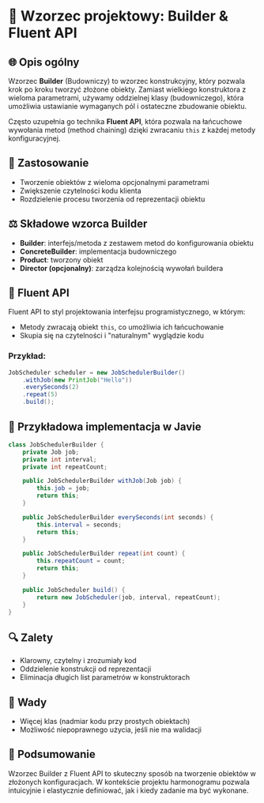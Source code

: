 # 📏 Wzorzec projektowy: Builder & Fluent API

## 🌐 Opis ogólny

Wzorzec **Builder** (Budowniczy) to wzorzec konstrukcyjny, który pozwala krok po kroku tworzyć złożone obiekty. Zamiast wielkiego konstruktora z wieloma parametrami, używamy oddzielnej klasy (budowniczego), która umożliwia ustawianie wymaganych pól i ostateczne zbudowanie obiektu.

Często uzupełnia go technika **Fluent API**, która pozwala na łańcuchowe wywołania metod (method chaining) dzięki zwracaniu `this` z każdej metody konfiguracyjnej.

## 🔧 Zastosowanie

* Tworzenie obiektów z wieloma opcjonalnymi parametrami
* Zwiększenie czytelności kodu klienta
* Rozdzielenie procesu tworzenia od reprezentacji obiektu

## ⚖️ Składowe wzorca Builder

* **Builder**: interfejs/metoda z zestawem metod do konfigurowania obiektu
* **ConcreteBuilder**: implementacja budowniczego
* **Product**: tworzony obiekt
* **Director (opcjonalny)**: zarządza kolejnością wywołań buildera

## 🔄 Fluent API

Fluent API to styl projektowania interfejsu programistycznego, w którym:

* Metody zwracają obiekt `this`, co umożliwia ich łańcuchowanie
* Skupia się na czytelności i "naturalnym" wyglądzie kodu

### Przykład:

```java
JobScheduler scheduler = new JobSchedulerBuilder()
    .withJob(new PrintJob("Hello"))
    .everySeconds(2)
    .repeat(5)
    .build();
```

## 🔄 Przykładowa implementacja w Javie

```java
class JobSchedulerBuilder {
    private Job job;
    private int interval;
    private int repeatCount;

    public JobSchedulerBuilder withJob(Job job) {
        this.job = job;
        return this;
    }

    public JobSchedulerBuilder everySeconds(int seconds) {
        this.interval = seconds;
        return this;
    }

    public JobSchedulerBuilder repeat(int count) {
        this.repeatCount = count;
        return this;
    }

    public JobScheduler build() {
        return new JobScheduler(job, interval, repeatCount);
    }
}
```

## 🔍 Zalety

* Klarowny, czytelny i zrozumiały kod
* Oddzielenie konstrukcji od reprezentacji
* Eliminacja długich list parametrów w konstruktorach

## 🚫 Wady

* Więcej klas (nadmiar kodu przy prostych obiektach)
* Możliwość niepoprawnego użycia, jeśli nie ma walidacji

## 🚀 Podsumowanie

Wzorzec Builder z Fluent API to skuteczny sposób na tworzenie obiektów w złożonych konfiguracjach. W kontekście projektu harmonogramu pozwala intuicyjnie i elastycznie definiować, jak i kiedy zadanie ma być wykonane.
